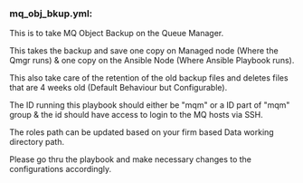 <h3>mq_obj_bkup.yml:</h3>

This is to take MQ Object Backup on the Queue Manager.

This takes the backup and save one copy on Managed node (Where the Qmgr runs) & one copy on the Ansible Node (Where Ansible Playbook runs).

This also take care of the retention of the old backup files and deletes files that are 4 weeks old (Default Behaviour but Configurable).

The ID running this playbook should either be "mqm" or a ID part of "mqm" group & the id should have access to login to the MQ hosts via SSH.

The roles path can be updated based on your firm based Data working directory path.

Please go thru the playbook and make necessary changes to the configurations accordingly.
